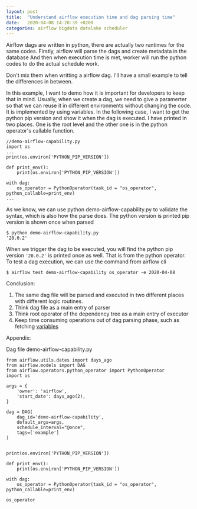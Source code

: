 ```yaml
---
layout: post
title:  "Understand airflow execution time and dag parsing time"
date:   2020-04-08 14:28:39 +0200
categories: airflow bigdata datalake scheduler
---
```


Airflow dags are written in python, there are actually two runtimes for the same codes. Firstly, airflow will parse the dags and create metadata in the database
And then when execution time is met, worker will run the python codes to do the actual schedule work.

Don't mix them when writting a airflow dag. I'll have a small example to tell the differences in between.

In this example, I want to demo how it is important for developers to keep that in mind.
Usually, when we create a dag, we need to give a paramerter so that we can reuse it in different environments without changing the code.
It is implemented by using variables. 
In the following case, I want to get the python pip version and show it when the dag is executed. 
I have printed in two places. One is the root level and the other one is in the python operator's callable function.

```
//demo-airflow-capability.py
import os
...
print(os.environ['PYTHON_PIP_VERSION'])

def print_env():
    print(os.environ['PYTHON_PIP_VERSION'])

with dag:
    os_operator = PythonOperator(task_id = "os_operator", python_callable=print_env)
...
```

As we know, we can use python demo-airflow-capability.py to validate the syntax, which is also how the parse does. 
The python version is printed pip version is shown once when parsed
```
$ python demo-airflow-capability.py
'20.0.2'
```

When we trigger the dag to be executed, you will find the python pip version `'20.0.2'` is printed once as well.
That is from the python operator. 
To test a dag execution, we can use the command from airflow cli
```
$ airflow test demo-airflow-capability os_operator -e 2020-04-08
```

Conclusion:
1. The same dag file will be parsed and executed in two different places with different logic routines.
2. Think dag file as a main entry of parser
3. Think root operator of the dependency tree as a main entry of executor
4. Keep time consuming operations out of dag parsing phase, such as fetching [variables](https://airflow.apache.org/docs/stable/best-practices.html#variables)

Appendix:

Dag file demo-airflow-capability.py
```
from airflow.utils.dates import days_ago
from airflow.models import DAG
from airflow.operators.python_operator import PythonOperator
import os

args = {
    'owner': 'airflow',
    'start_date': days_ago(2),
}

dag = DAG(
    dag_id='demo-airflow-capability',
    default_args=args,
    schedule_interval="@once",
    tags=['example']
)


print(os.environ['PYTHON_PIP_VERSION'])

def print_env():
    print(os.environ['PYTHON_PIP_VERSION'])

with dag:
    os_operator = PythonOperator(task_id = "os_operator", python_callable=print_env)

os_operator
```
